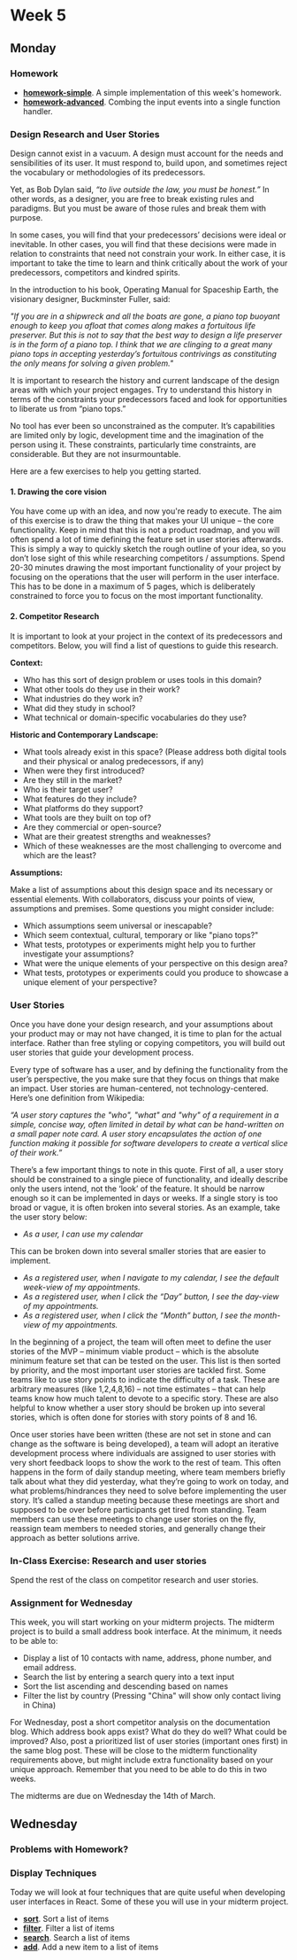 # Week 5

## Monday

### Homework

* **[homework-simple](homework-simple)**. A simple implementation of this week's homework.
* **[homework-advanced](homework-advanced)**. Combing the input events into a single function handler.

### Design Research and User Stories

Design cannot exist in a vacuum. A design must account for the needs and sensibilities of its user. It must respond to, build upon, and sometimes reject the vocabulary or methodologies of its predecessors.

Yet, as Bob Dylan said, _“to live outside the law, you must be honest.”_ In other words, as a designer, you are free to break existing rules and paradigms. But you must be aware of those rules and break them with purpose.

In some cases, you will find that your predecessors’ decisions were ideal or inevitable. In other cases, you will find that these decisions were made in relation to constraints that need not constrain your work. In either case, it is important to take the time to learn and think critically about the work of your predecessors, competitors and kindred spirits.

In the introduction to his book, Operating Manual for Spaceship Earth, the visionary designer, Buckminster Fuller, said:

_"If you are in a shipwreck and all the boats are gone, a piano top buoyant enough to keep you afloat that comes along makes a fortuitous life preserver. But this is not to say that the best way to design a life preserver is in the form of a piano top. I think that we are clinging to a great many piano tops in accepting yesterday’s fortuitous contrivings as constituting the only means for solving a given problem."_

It is important to research the history and current landscape of the design areas with which your project engages. Try to understand this history in terms of the constraints your predecessors faced and look for opportunities to liberate us from “piano tops.”

No tool has ever been so unconstrained as the computer. It’s capabilities are limited only by logic, development time and the imagination of the person using it. These constraints, particularly time constraints, are considerable. But they are not insurmountable.

Here are a few exercises to help you getting started.

#### 1. Drawing the core vision

You have come up with an idea, and now you're ready to execute. The aim of this exercise is to draw the thing that makes your UI unique – the core functionality. Keep in mind that this is not a product roadmap, and you will often spend a lot of time defining the feature set in user stories afterwards. This is simply a way to quickly sketch the rough outline of your idea, so you don’t lose sight of this while researching competitors / assumptions. Spend 20-30 minutes drawing the most important functionality of your project by focusing on the operations that the user will perform in the user interface. This has to be done in a maximum of 5 pages, which is deliberately constrained to force you to focus on the most important functionality.

#### 2. Competitor Research

It is important to look at your project in the context of its predecessors and competitors. Below, you will find a list of questions to guide this research.

**Context:**

* Who has this sort of design problem or uses tools in this domain?
* What other tools do they use in their work?
* What industries do they work in?
* What did they study in school?
* What technical or domain-specific vocabularies do they use?

**Historic and Contemporary Landscape:**

* What tools already exist in this space? (Please address both digital tools and their physical or analog predecessors, if any)
* When were they first introduced?
* Are they still in the market?
* Who is their target user?
* What features do they include?
* What platforms do they support?
* What tools are they built on top of?
* Are they commercial or open-source?
* What are their greatest strengths and weaknesses?
* Which of these weaknesses are the most challenging to overcome and which are the least?

**Assumptions:**

Make a list of assumptions about this design space and its necessary or essential elements. With collaborators, discuss your points of view, assumptions and premises. Some questions you might consider include:

* Which assumptions seem universal or inescapable?
* Which seem contextual, cultural, temporary or like "piano tops?"
* What tests, prototypes or experiments might help you to further investigate your assumptions?
* What were the unique elements of your perspective on this design area?
* What tests, prototypes or experiments could you produce to showcase a unique element of your perspective?

### User Stories

Once you have done your design research, and your assumptions about your product may or may not have changed, it is time to plan for the actual interface. Rather than free styling or copying competitors, you will build out user stories that guide your development process.

Every type of software has a user, and by defining the functionality from the user’s perspective, the you make sure that they focus on things that make an impact. User stories are human-centered, not technology-centered. Here’s one definition from Wikipedia:

_“A user story captures the "who", "what" and "why" of a requirement in a simple, concise way, often limited in detail by what can be hand-written on a small paper note card. A user story encapsulates the action of one function making it possible for software developers to create a vertical slice of their work.”_

There’s a few important things to note in this quote. First of all, a user story should be constrained to a single piece of functionality, and ideally describe only the users intend, not the ‘look’ of the feature. It should be narrow enough so it can be implemented in days or weeks. If a single story is too broad or vague, it is often broken into several stories. As an example, take the user story below:

* _As a user, I can use my calendar_

This can be broken down into several smaller stories that are easier to implement.

* _As a registered user, when I navigate to my calendar, I see the default week-view of my appointments._
* _As a registered user, when I click the “Day” button, I see the day-view of my appointments._
* _As a registered user, when I click the “Month” button, I see the month-view of my appointments._

In the beginning of a project, the team will often meet to define the user stories of the MVP – minimum viable product – which is the absolute minimum feature set that can be tested on the user. This list is then sorted by priority, and the most important user stories are tackled first. Some teams like to use story points to indicate the difficulty of a task. These are arbitrary measures (like 1,2,4,8,16) – not time estimates – that can help teams know how much talent to devote to a specific story. These are also helpful to know whether a user story should be broken up into several stories, which is often done for stories with story points of 8 and 16.

Once user stories have been written (these are not set in stone and can change as the software is being developed), a team will adopt an iterative development process where individuals are assigned to user stories with very short feedback loops to show the work to the rest of team. This often happens in the form of daily standup meeting, where team members briefly talk about what they did yesterday, what they’re going to work on today, and what problems/hindrances they need to solve before implementing the user story. It’s called a standup meeting because these meetings are short and supposed to be over before participants get tired from standing. Team members can use these meetings to change user stories on the fly, reassign team members to needed stories, and generally change their approach as better solutions arrive.

### In-Class Exercise: Research and user stories

Spend the rest of the class on competitor research and user stories.

### Assignment for Wednesday

This week, you will start working on your midterm projects. The midterm project is to build a small address book interface. At the minimum, it needs to be able to:

* Display a list of 10 contacts with name, address, phone number, and email address.
* Search the list by entering a search query into a text input
* Sort the list ascending and descending based on names
* Filter the list by country (Pressing "China" will show only contact living in China)

For Wednesday, post a short competitor analysis on the documentation blog. Which address book apps exist? What do they do well? What could be improved? Also, post a prioritized list of user stories (important ones first) in the same blog post. These will be close to the midterm functionality requirements above, but might include extra functionality based on your unique approach. Remember that you need to be able to do this in two weeks.

The midterms are due on Wednesday the 14th of March.

## Wednesday

### Problems with Homework?

### Display Techniques

Today we will look at four techniques that are quite useful when developing user interfaces in React. Some of these you will use in your midterm project.

* **[sort](sort)**. Sort a list of items
* **[filter](filter)**. Filter a list of items
* **[search](search)**. Search a list of items
* **[add](add)**. Add a new item to a list of items
